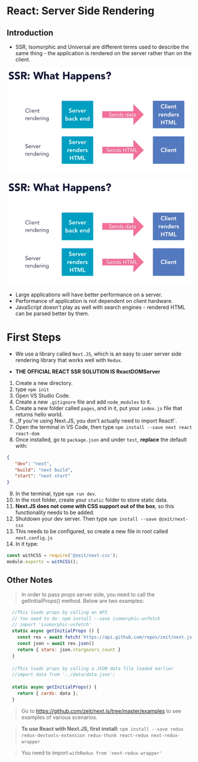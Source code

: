 # React: Server Side Rendering

## Introduction

* SSR, Isomorphic and Universal are different terms used to describe the same thing - the application is rendered on the server rather than on the client.

![WhatHappens](./ssr1.PNG)

![Benefits](./ssr_benefits.PNG)

* Large applications will have better performance on a server.
* Performance of application is not dependent on client hardware.
* JavaScript doesn't play as well with search engines - rendered HTML can be parsed better by them.


# First Steps

* We use a library called `Next.JS`, which is an easy to user server side rendering library that works well with  `Redux`.

* **THE OFFICIAL REACT SSR SOLUTION IS ReactDOMServer**

1. Create a new directory.
2. type `npm init`
3. Open VS Studio Code.
4. Create a new `.gitignore` file and add `node_modules` to it.
5. Create a new folder called `pages`, and in it, put your `index.js` file that returns hello world.
6. _If you're using Next.JS, you don't actually need to import React!`.
7. Open the terminal in VS Code, then type `npm install --save next react react-dom`
8. Once installed, go to `package.json` and under `test`, **replace** the default with:
 ```json
 {
    "dev": "next", 
    "build": "next build", 
    "start": "next start"
}
 ```
 9. In the terminal, type `npm run dev`.
 10. In the root folder, create your `static` folder to store static data.
 11. **Next.JS does not come with CSS support out of the box**, so this functionality needs to be added.
 12. Shutdown your dev server. Then type `npm install --save @zeit/next-css`
 13. This needs to be configured, so create a new file in root called `next.config.js`
 14. In it type: 
 ```javascript
 const withCSS = require('@zeit/next-css');
 module.exports = withCSS();
```

## Other Notes

> In order to pass props server side, you need to call the getInitialProps() method. Below are two examples:

```javascript
  //This loads props by calling an API
  // You need to do: npm install --save isomorphic-unfetch
  // import 'isomorphic-unfetch'
  static async getInitialProps () {
    const res = await fetch('https://api.github.com/repos/zeit/next.js')
    const json = await res.json()
    return { stars: json.stargazers_count }
  }

  //This loads props by calling a JSON data file loaded earlier
  //import data from '../data/data.json';

  static async getInitialProps() {
    return { cards: data };
  }
```


> Go to https://github.com/zeit/next.js/tree/master/examples to see examples of various scenarios.

> **To use React with Next.JS, first install:**
`npm install --save redux redux-devtools-extension redux-thunk react-redux next-redux-wrapper`

> You need to import `withRedux from 'next-redux-wrapper'`
